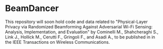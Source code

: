 # BeamDancer
This repository will soon hold code and data related to "Physical-Layer Privacy via Randomized Beamforming Against Adversarial Wi-Fi Sensing: Analysis, Implementation, and Evaluation" by Cominelli M., Shahcheraghi S., Link J., Hollick M., Cerutti F., Gringoli F., and Asadi A., to be published in in the IEEE Transactions on Wireless Communications.
